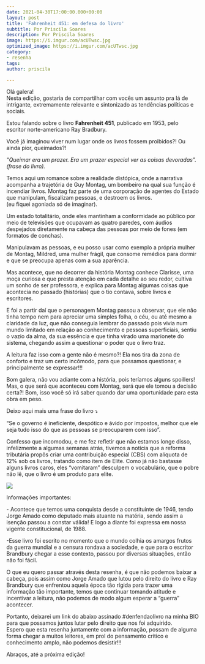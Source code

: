 ```yaml
---
date: 2021-04-30T17:00:00.000+00:00
layout: post
title: 'Fahrenheit 451: em defesa do livro'
subtitle: Por Priscila Soares
description: Por Priscila Soares
image: https://i.imgur.com/acUTwsc.jpg
optimized_image: https://i.imgur.com/acUTwsc.jpg
category:
- resenha
tags: 
author: priscila

---
```

Olá galera!  
Nesta edição, gostaria de compartilhar com vocês um assunto pra lá de intrigante, extremamente relevante e sintonizado as tendências políticas e sociais.

Estou falando sobre o livro **Fahrenheit 451**, publicado em 1953, pelo escritor norte-americano Ray Bradbury.

Você já imaginou viver num lugar onde os livros fossem proibidos?! Ou ainda pior, queimados?!

_“Queimar era um prazer. Era um prazer especial ver as coisas devoradas”. (frase do livro)._

Temos aqui um romance sobre a realidade distópica, onde a narrativa acompanha a trajetória de Guy Montag, um bombeiro na qual sua função é incendiar livros. Montag faz parte de uma corporação de agentes do Estado que manipulam, fiscalizam pessoas, e destroem os livros.  
(eu fiquei agoniada só de imaginar).

Um estado totalitário, onde eles mantinham a conformidade ao público por meio de televisões que ocupavam as quatro paredes, com áudios despejados diretamente na cabeça das pessoas por meio de fones (em formatos de conchas).

Manipulavam as pessoas, e eu posso usar como exemplo a própria mulher de Montag, Mildred, uma mulher frágil, que consome remédios para dormir e que se preocupa apenas com a sua aparência.

Mas acontece, que no decorrer da história Montag conhece Clarisse, uma moça curiosa e que presta atenção em cada detalhe ao seu redor, cultiva um sonho de ser professora, e explica para Montag algumas coisas que acontecia no passado (histórias) que o tio contava, sobre livros e escritores.

E foi a partir daí que o personagem Montag passou a observar, que ele não tinha tempo nem para apreciar uma simples folha, o céu, ou até mesmo a claridade da luz, que não conseguia lembrar do passado pois vivia num mundo limitado em relação ao conhecimento e pessoas superficiais, sentiu o vazio da alma, da sua essência e que tinha virado uma marionete do sistema, chegando assim a questionar o poder que o livro traz.

A leitura faz isso com a gente não é mesmo?! Ela nos tira da zona de conforto e traz um certo incômodo, para que possamos questionar, e principalmente se expressar!!!

Bom galera, não vou adiante com a história, pois teríamos alguns spoillers! Mas, o que será que aconteceu com Montag, será que ele tomou a decisão certa?! Bom, isso você só irá saber quando dar uma oportunidade para esta obra em peso.

Deixo aqui mais uma frase do livro ⤵️

“Se o governo é ineficiente, despótico e ávido por impostos, melhor que ele seja tudo isso do que as pessoas se preocuparem com isso”.

Confesso que incomodou, e me fez refletir que não estamos longe disso, infelizmente a algumas semanas atrás, tivemos a notícia que a reforma tributária propôs criar uma contribuição especial (CBS) com alíquota de 12% sob os livros, tratando como item de Elite. Como já não bastasse alguns livros caros, eles “vomitaram” desculpem o vocabulário, que o pobre não lê, que o livro é um produto para elite.

![](https://i.imgur.com/S1iJw9p.jpg)

Informações importantes:

\- Acontece que temos uma conquista desde a constituinte de 1946, tendo Jorge Amado como deputado mais atuante na matéria, sendo assim a isenção passou a constar válida! E logo a diante foi expressa em nossa vigente constitucional, de 1988.

\-Esse livro foi escrito no momento que o mundo colhia os amargos frutos da guerra mundial e a censura rondava a sociedade, e que para o escritor Brandbury chegar a esse contexto, passou por diversas situações, então não foi fácil.

O que eu quero passar através desta resenha, é que não podemos baixar a cabeça, pois assim como Jorge Amado que lutou pelo direito do livro e Ray Brandbury que enfrentou aquela época tão rígida para trazer uma informação tão importante, temos que continuar tomando atitude e incentivar a leitura, não podemos de modo algum esperar a “guerra” acontecer.

Portanto, deixarei um link do abaixo assinado #denfendaolivro na minha BIO para que possamos juntos lutar pelo direito que nos foi adquirido.  
Espero que esta resenha juntamente com a informação, possam de alguma forma chegar a muitos leitores, em prol do pensamento crítico e conhecimento amplo, não podemos desistir!!!

Abraços, até a próxima edição!